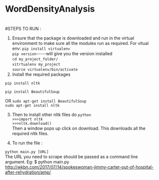 # WordDensityAnalysis
#
#STEPS TO RUN :
1.	Ensure that the package is downloaded and run in the virtual environment to make sure all the modules run as required.
For vitual env:
`pip install virtualenv`<br />
`pip version`-----will give you the version installed<br />
`cd my_project_folder/`<br />
`vitrtualenv my_project`<br />
`source virtualenv/bin/activate`<br />
2.	Install the required packages

`pip install nltk`<br />

`pip install BeautifulSoup`<br />

OR
	`sudo apt-get install BeautifulSoup`<br />
	`sudo apt-get install nltk`<br />


3.	Then to install other nltk files do
`python`<br />
`>>>import nltk`<br />
`>>>nltk.download()`<br />
Then a window pops up click on download.
This downloads all the required nltk files.

4.	To run the file :

`python main.py [URL]`<br />
The URL you need to scrape should be passed as a command line argument.
Eg: $ python main.py http://wkbn.com/2017/07/14/spokeswoman-jimmy-carter-out-of-hospital-after-rehydration/amp/



